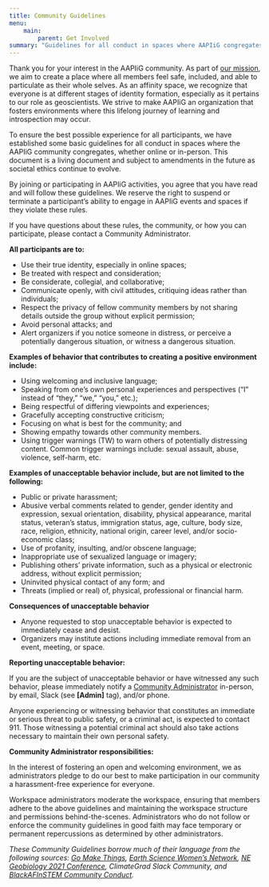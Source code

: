 ```yaml
---
title: Community Guidelines
menu: 
    main:
        parent: Get Involved
summary: "Guidelines for all conduct in spaces where AAPIiG congregates, whether online or in-person."
---
```

Thank you for your interest in the AAPIiG community. As part of [our mission](/whoweare/ourmission), we aim to create a place where all members feel safe, included, and able to particulate as their whole selves. As an affinity space, we recognize that everyone is at different stages of identity formation, especially as it pertains to our role as geoscientists. We strive to make AAPIiG an organization that fosters environments where this lifelong journey of learning and introspection may occur.

To ensure the best possible experience for all participants, we have established some basic guidelines for all conduct in spaces where the AAPIiG community congregates, whether online or in-person. This document is a living document and subject to amendments in the future as societal ethics continue to evolve.

By joining or participating in AAPIiG activities, you agree that you have read and will follow these guidelines. We reserve the right to suspend or terminate a participant’s ability to engage in AAPIiG events and spaces if they violate these rules.

If you have questions about these rules, the community, or how you can participate, please contact a Community Administrator.

**All participants are to:**

- Use their true identity, especially in online spaces;
- Be treated with respect and consideration;
- Be considerate, collegial, and collaborative;
- Communicate openly, with civil attitudes, critiquing ideas rather than individuals;
- Respect the privacy of fellow community members by not sharing details outside the group without explicit permission;
- Avoid personal attacks; and
- Alert organizers if you notice someone in distress, or perceive a potentially dangerous situation, or witness a dangerous situation.

**Examples of behavior that contributes to creating a positive environment include:**

- Using welcoming and inclusive language;
- Speaking from one’s own personal experiences and perspectives (“I” instead of “they,” “we,” “you,” etc.);
- Being respectful of differing viewpoints and experiences;
- Gracefully accepting constructive criticism;
- Focusing on what is best for the community; and
- Showing empathy towards other community members.
- Using trigger warnings (TW) to warn others of potentially distressing content. Common trigger warnings include: sexual assault, abuse, violence, self-harm, etc.

**Examples of unacceptable behavior include, but are not limited to the following:**

- Public or private harassment;
- Abusive verbal comments related to gender, gender identity and expression, sexual orientation, disability, physical appearance, marital status, veteran’s status, immigration status, age, culture, body size, race, religion, ethnicity, national origin, career level, and/or socio-economic class;
- Use of profanity, insulting, and/or obscene language;
- Inappropriate use of sexualized language or imagery;
- Publishing others’ private information, such as a physical or electronic address, without explicit permission;
- Uninvited physical contact of any form; and
- Threats (implied or real) of, physical, professional or financial harm.

**Consequences of unacceptable behavior**

- Anyone requested to stop unacceptable behavior is expected to immediately cease and desist.
- Organizers may institute actions including immediate removal from an event, meeting, or space.

**Reporting unacceptable behavior:**

If you are the subject of unacceptable behavior or have witnessed any such behavior, please immediately notify a [Community Administrator](/getinvolved/communityadminstrators) in-person, by email, Slack (see **[Admin]** tag), and/or phone.

Anyone experiencing or witnessing behavior that constitutes an immediate or serious threat to public safety, or a criminal act, is expected to contact 911. Those witnessing a potential criminal act should also take actions necessary to maintain their own personal safety.

**Community Administrator responsibilities:**

In the interest of fostering an open and welcoming environment, we as administrators pledge to do our best to make participation in our community a harassment-free experience for everyone.

Workspace administrators moderate the workspace, ensuring that members adhere to the above guidelines and maintaining the workspace structure and permissions behind-the-scenes. Administrators who do not follow or enforce the community guidelines in good faith may face temporary or permanent repercussions as determined by other administrators.

*These Community Guidelines borrow much of their language from the following sources: [Go Make Things](https://gomakethings.com/community-guidelines/), [Earth Science Women’s Network](https://connect.agu.org/eswn/codeofconduct), [NE Geobiology 2021 Conference](https://negeobio2021.host.dartmouth.edu/code-of-conduct/), ClimateGrad Slack Community, and [BlackAFInSTEM Community Conduct](https://docs.google.com/document/d/1JerYF7KgJSpXBn3gWScVzjS23NyR3eCcMfjcUPUtjWQ/edit?usp=sharing).*
